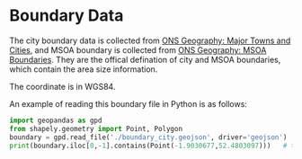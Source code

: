 # Boundary Data

The city boundary data is collected from [ONS Geography: Major Towns and Cities](https://geoportal.statistics.gov.uk/datasets/ons::major-towns-and-cities-december-2015-boundaries-v2/about), and MSOA boundary is collected from [ONS Geography: MSOA Boundaries](https://geoportal.statistics.gov.uk/datasets/ons::middle-layer-super-output-areas-december-2011-boundaries-generalised-clipped-bgc-ew-v3/about). They are the offical defination of city and MSOA boundaries, which contain the area size information.

The coordinate is in WGS84.

An example of reading this boundary file in Python is as follows:

```python
import geopandas as gpd
from shapely.geometry import Point, Polygon
boundary = gpd.read_file('./boundary_city.geojson', driver='geojson')
print(boundary.iloc[0,-1].contains(Point(-1.9030677,52.4803097)))   # the city is Birmingham, and the location is Birmingham Museum & Art Gallery
```